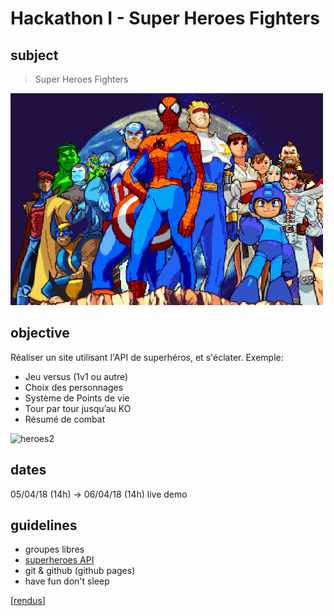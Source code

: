 # Hackathon I - Super Heroes Fighters

## subject

> Super Heroes Fighters

![heroes1](heroes1.gif)

## objective

Réaliser un site utilisant l'API de superhéros, et s'éclater.
Exemple:
- Jeu versus (1v1 ou autre)
- Choix des personnages
- Système de Points de vie
- Tour par tour jusqu’au KO
- Résumé de combat

![heroes2](heroes2.gif)

## dates
05/04/18 (14h) -> 06/04/18 (14h) live demo

## guidelines

- groupes libres
- [superheroes API](https://akabab.github.io/superhero-api/api)
- git & github (github pages)
- have fun don't sleep

[[rendus](rendus.md)]
